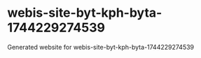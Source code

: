 # webis-site-byt-kph-byta-1744229274539
Generated website for webis-site-byt-kph-byta-1744229274539
